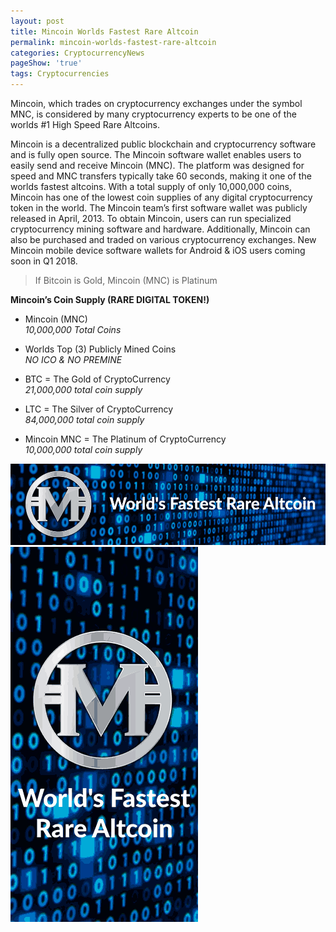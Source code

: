 ```yaml
---
layout: post
title: Mincoin Worlds Fastest Rare Altcoin
permalink: mincoin-worlds-fastest-rare-altcoin
categories: CryptocurrencyNews
pageShow: 'true'
tags: Cryptocurrencies
---
```


Mincoin, which trades on cryptocurrency exchanges under the symbol MNC, is considered by many cryptocurrency experts to be one of the worlds #1 High Speed Rare Altcoins.

Mincoin is a decentralized public blockchain and cryptocurrency software and is fully open source. The Mincoin software wallet enables users to easily send and receive Mincoin (MNC). The platform was designed for speed and MNC transfers typically take 60 seconds, making it one of the worlds fastest altcoins. With a total supply of only 10,000,000 coins, Mincoin has one of the lowest coin supplies of any digital cryptocurrency token in the world. The Mincoin team’s first software wallet was publicly released in April, 2013. To obtain Mincoin, users can run specialized cryptocurrency mining software and hardware. Additionally, Mincoin can also be purchased and traded on various cryptocurrency exchanges. New Mincoin mobile device software wallets for Android & iOS users coming soon in Q1 2018.

> If Bitcoin is Gold, Mincoin (MNC) is Platinum

**Mincoin’s Coin Supply (RARE DIGITAL TOKEN!)**

* Mincoin (MNC) <br>
*10,000,000 Total Coins*

* Worlds Top (3) Publicly Mined Coins <br>
*NO ICO & NO PREMINE*

* BTC = The Gold of CryptoCurrency <br>
*21,000,000 total coin supply*

* LTC = The Silver of CryptoCurrency <br>
*84,000,000 total coin supply*

* Mincoin MNC = The Platinum of CryptoCurrency <br>
*10,000,000 total coin supply*


![Mincoin-MNC-worlds-fastest-rare-cryptocurrency](/images/post/Mincoin-MNC-worlds-fastest-rare-cryptocurrency.gif "Mincoin-MNC-worlds-fastest-rare-cryptocurrency")
![Mincoin-MNC-worlds-fastest-rare-altcoin](/images/post/Mincoin-MNC-worlds-fastest-rare-altcoin.gif "Mincoin-MNC-worlds-fastest-rare-altcoin")
